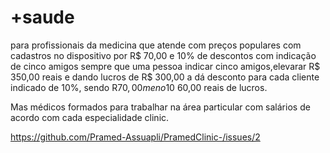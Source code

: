 # +saude
para profissionais da medicina que atende com preços populares
com cadastros no dispositivo por R$ 70,00 e 10% de descontos com indicação de cinco amigos
sempre que uma pessoa indicar cinco amigos,elevarar R$ 350,00 reais e dando lucros de R$ 300,00 a dá desconto para cada cliente indicado de 10%, sendo R$70,00 meno 10% = a R$ 60,00 reais de lucros. 

Mas médicos formados para trabalhar na área particular com salários de acordo com cada especialidade clinic.

https://github.com/Pramed-Assuapli/PramedClinic-/issues/2 
